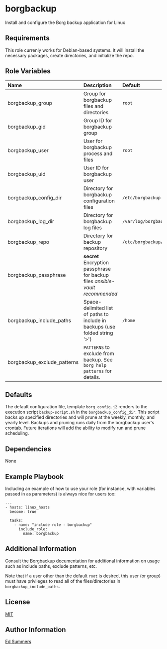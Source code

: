 borgbackup
=========

Install and configure the Borg backup application for Linux

Requirements
------------

This role currenly works for Debian-based systems. It will install the necessary packages, create directories, and initialize the repo.

Role Variables
--------------

|Name|Description|Default|Required|
|:---|:---|:---|:---:|
|borgbackup_group|Group for borgbackup files and directories|`root`|no|
|borgbackup_gid|Group ID for borgbackup group||no|
|borgbackup_user|User for borgbackup process and files|`root`|no|
|borgbackup_uid|User ID for borgbackup user||no|
|borgbackup_config_dir|Directory for borgbackup configuration files|`/etc/borgbackup`|no|
|borgbackup_log_dir|Directory for borgbackup log files|`/var/log/borgbackup`|no|
|borgbackup_repo|Directory for backup repository|`/etc/borgbackup/repo/`|no|
|borgbackup_passphrase|**secret** Encryption passphrase for backup files *ansible-vault recommended*||no|
|borgbackup_include_paths|Space-delimited list of paths to include in backups (use folded string '>')|`/home`|no|
|borgbackup_exclude_patterns|`PATTERNS` to exclude from backup. See `borg help patterns` for details.||no|

Defaults
--------

The default configuration file, template ```borg_config.j2``` renders to the execution script ```backup-script.sh``` in the ```borgbackup_config_dir```. This script backs up specified directories and will prune at the weekly, monthly, and yearly level. Backups and pruning runs daily from the borgbackup user's crontab. Future iterations will add the ability to modify run and prune scheduling.

Dependencies
------------

None


Example Playbook
----------------

Including an example of how to use your role (for instance, with variables passed in as parameters) is always nice for users too:

    ---
    - hosts: linux_hosts
      become: true

      tasks:
        - name: "include role - borgbackup"
          include_role:
            name: borgbackup


Additional Information
----------------------

Consult the [Borgbackup documentation](https://borgbackup.readthedocs.io "ReadtheDocs") for additional information on usage such as include paths, exclude patterns, etc.

Note that if a user other than the default `root` is desired, this user (or group) must have privileges to read all of the files/directories in `borgbackup_include_paths`.

License
-------

[MIT](https://choosealicense.com/licenses/mit/)

Author Information
------------------

[Ed Summers](https://blog.edwinsummers.net)
